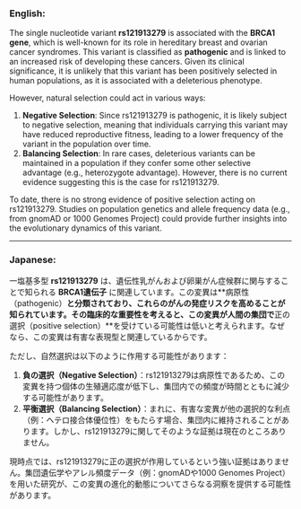 ### English:
The single nucleotide variant **rs121913279** is associated with the **BRCA1 gene**, which is well-known for its role in hereditary breast and ovarian cancer syndromes. This variant is classified as **pathogenic** and is linked to an increased risk of developing these cancers. Given its clinical significance, it is unlikely that this variant has been positively selected in human populations, as it is associated with a deleterious phenotype.

However, natural selection could act in various ways:
1. **Negative Selection**: Since rs121913279 is pathogenic, it is likely subject to negative selection, meaning that individuals carrying this variant may have reduced reproductive fitness, leading to a lower frequency of the variant in the population over time.
2. **Balancing Selection**: In rare cases, deleterious variants can be maintained in a population if they confer some other selective advantage (e.g., heterozygote advantage). However, there is no current evidence suggesting this is the case for rs121913279.

To date, there is no strong evidence of positive selection acting on rs121913279. Studies on population genetics and allele frequency data (e.g., from gnomAD or 1000 Genomes Project) could provide further insights into the evolutionary dynamics of this variant.

---

### Japanese:
一塩基多型 **rs121913279** は、遺伝性乳がんおよび卵巣がん症候群に関与することで知られる **BRCA1遺伝子** に関連しています。この変異は**病原性（pathogenic）**と分類されており、これらのがんの発症リスクを高めることが知られています。その臨床的な重要性を考えると、この変異が人間の集団で**正の選択（positive selection）**を受けている可能性は低いと考えられます。なぜなら、この変異は有害な表現型と関連しているからです。

ただし、自然選択は以下のように作用する可能性があります：
1. **負の選択（Negative Selection）**：rs121913279は病原性であるため、この変異を持つ個体の生殖適応度が低下し、集団内での頻度が時間とともに減少する可能性があります。
2. **平衡選択（Balancing Selection）**：まれに、有害な変異が他の選択的な利点（例：ヘテロ接合体優位性）をもたらす場合、集団内に維持されることがあります。しかし、rs121913279に関してそのような証拠は現在のところありません。

現時点では、rs121913279に正の選択が作用しているという強い証拠はありません。集団遺伝学やアレル頻度データ（例：gnomADや1000 Genomes Project）を用いた研究が、この変異の進化的動態についてさらなる洞察を提供する可能性があります。